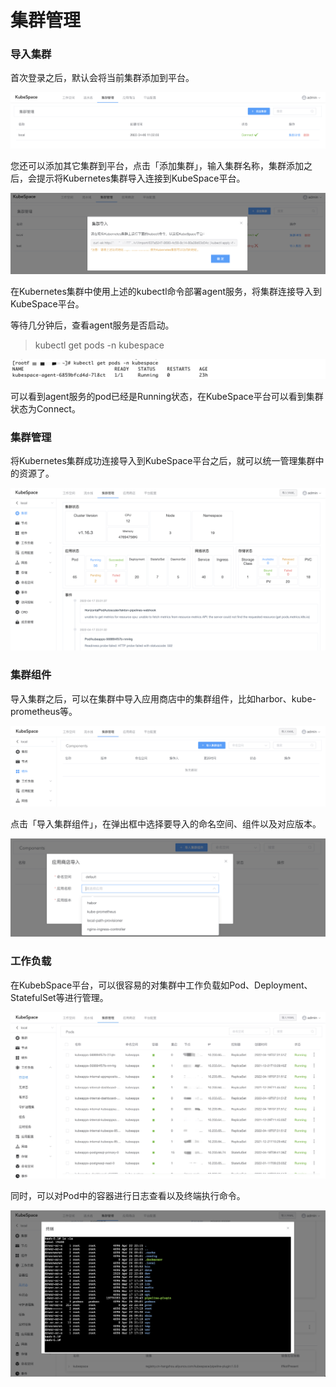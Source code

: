 # 集群管理

### 导入集群

首次登录之后，默认会将当前集群添加到平台。

![image-20220417231727415](images/local-cluster.png)

您还可以添加其它集群到平台，点击「添加集群」，输入集群名称，集群添加之后，会提示将Kubernetes集群导入连接到KubeSpace平台。

![image-20220417231929325](images/load-cluster.png)

在Kubernetes集群中使用上述的kubectl命令部署agent服务，将集群连接导入到KubeSpace平台。

等待几分钟后，查看agent服务是否启动。

> kubectl get pods -n kubespace

![image-20220417232659510](images/connect-agent.png)

可以看到agent服务的pod已经是Running状态，在KubeSpace平台可以看到集群状态为Connect。

### 集群管理

将Kubernetes集群成功连接导入到KubeSpace平台之后，就可以统一管理集群中的资源了。

![image-20220417233240672](images/cluster-manage.png)

### 集群组件

导入集群之后，可以在集群中导入应用商店中的集群组件，比如harbor、kube-prometheus等。

![image-20220503115829830](images/component.png)

点击「导入集群组件」，在弹出框中选择要导入的命名空间、组件以及对应版本。

![image-20220503120143398](images/load_component.png)

### 工作负载

  在KubebSpace平台，可以很容易的对集群中工作负载如Pod、Deployment、StatefulSet等进行管理。

![image-20220503120143398](images/cluster_pods.jpg)

同时，可以对Pod中的容器进行日志查看以及终端执行命令。

![image-20220503144026348](images/pod_exec.png)
